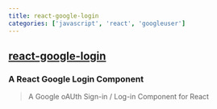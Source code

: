 ```yaml
---
title: react-google-login
categories: ['javascript', 'react', 'googleuser']
---
```

## [react-google-login](https://github.com/anthonyjgrove/react-google-login)

### A React Google Login Component


> A Google oAUth Sign-in / Log-in Component for React
